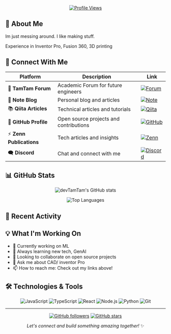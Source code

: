 

<div align="center">
  
[![Profile Views](https://komarev.com/ghpvc/?username=devtamtam&color=blueviolet&style=flat-square)](https://github.com/devtamtam)

</div>

## 🌟 About Me

Im just messing around. I like making stuff.

Experience in Inventor Pro, Fusion 360, 3D printing

## 🔗 Connect With Me

<div align="center">

| Platform | Description | Link |
|----------|-------------|------|
| 💬 **TamTam Forum** | Academic Forum for future engineers | [![Forum](https://img.shields.io/badge/Forum-FF6B6B?style=for-the-badge&logo=discourse&logoColor=white)](/https://devtamtam.netlify.app/tamtamforum/) |
| 📝 **Note Blog** | Personal blog and articles | [![Note](https://img.shields.io/badge/Note-41C9B4?style=for-the-badge&logo=note&logoColor=white)](https://note.com/kei_pineapple) |
| 📚 **Qiita Articles** | Technical articles and tutorials | [![Qiita](https://img.shields.io/badge/Qiita-55C500?style=for-the-badge&logo=qiita&logoColor=white)](https://qiita.com/devtamtam) |
| 🐙 **GitHub Profile** | Open source projects and contributions | [![GitHub](https://img.shields.io/badge/GitHub-100000?style=for-the-badge&logo=github&logoColor=white)](https://github.com/devtamtam) |
| ⚡ **Zenn Publications** | Tech articles and insights | [![Zenn](https://img.shields.io/badge/Zenn-3EA8FF?style=for-the-badge&logo=zenn&logoColor=white)](https://zenn.dev/devtamtam) |
| 🗨️ **Discord** | Chat and connect with me | [![Discord](https://img.shields.io/badge/Discord-5865F2?style=for-the-badge&logo=discord&logoColor=white)](https://discord.gg/fxx67btA) |

</div>

## 📊 GitHub Stats

<div align="center">

![devTamTam's GitHub stats](https://github-readme-stats.vercel.app/api?username=devtamtam&show_icons=true&theme=gradient&count_private=true)

![Top Languages](https://github-readme-stats.vercel.app/api/top-langs/?username=devtamtam&layout=compact&theme=gradient)

</div>

## 🚀 Recent Activity

<!--START_SECTION:activity-->
<!--END_SECTION:activity-->

## 💡 What I'm Working On

- 🔭 Currently working on ML
- 🌱 Always learning new tech, GenAI
- 👯 Looking to collaborate on open source projects
- 💬 Ask me about CAD/ inventor Pro
- 📫 How to reach me: Check out my links above!

## 🛠️ Technologies & Tools

<div align="center">

![JavaScript](https://img.shields.io/badge/JavaScript-F7DF1E?style=flat-square&logo=javascript&logoColor=black)
![TypeScript](https://img.shields.io/badge/TypeScript-007ACC?style=flat-square&logo=typescript&logoColor=white)
![React](https://img.shields.io/badge/React-20232A?style=flat-square&logo=react&logoColor=61DAFB)
![Node.js](https://img.shields.io/badge/Node.js-43853D?style=flat-square&logo=node.js&logoColor=white)
![Python](https://img.shields.io/badge/Python-3776AB?style=flat-square&logo=python&logoColor=white)
![Git](https://img.shields.io/badge/Git-F05032?style=flat-square&logo=git&logoColor=white)

</div>

---

<div align="center">


[![GitHub followers](https://img.shields.io/github/followers/devtamtam?style=social)](https://github.com/devtamtam)
[![GitHub stars](https://img.shields.io/github/stars/devtamtam?style=social)](https://github.com/devtamtam)

*Let's connect and build something amazing together!* ✨

</div>
